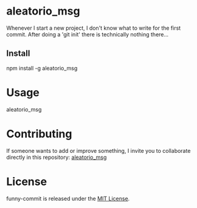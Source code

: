 # aleatorio_msg

Whenever I start a new project, I don't know what to write for the first commit. After doing a 'git init' there is technically nothing there...

## Install

npm install -g aleatorio_msg

# Usage

aleatorio_msg

# Contributing

If someone wants to add or improve something, I invite you to collaborate directly in this repository: [aleatorio_msg](https://github.com/sebastianoDeveloper/aleatorio_msg)

# License

funny-commit is released under the [MIT License](https://opensource.org/licenses/MIT).

